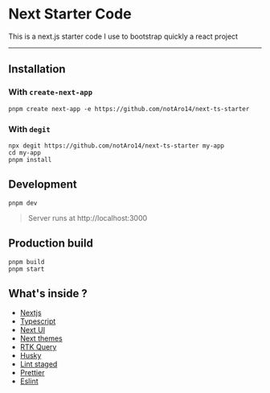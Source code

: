 # Next Starter Code

This is a next.js starter code I use to bootstrap quickly a react project

---

## Installation

### With `create-next-app`

```shell
pnpm create next-app -e https://github.com/notAro14/next-ts-starter
```

### With `degit`

```shell
npx degit https://github.com/notAro14/next-ts-starter my-app
cd my-app
pnpm install
```

## Development

```shell
pnpm dev
```

> Server runs at http://localhost:3000

## Production build

```shell
pnpm build
pnpm start
```

## What's inside ?

- [Nextjs](https://nextjs.org/)
- [Typescript](https://www.typescriptlang.org/)
- [Next UI](https://nextui.org/)
- [Next themes](https://github.com/pacocoursey/next-themes)
- [RTK Query](https://react-query.tanstack.com/)
- [Husky](https://typicode.github.io/husky/#/)
- [Lint staged](https://github.com/okonet/lint-staged)
- [Prettier](https://prettier.io/)
- [Eslint](https://eslint.org/)
